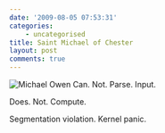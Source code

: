 ```yaml
---
date: '2009-08-05 07:53:31'
categories:
    - uncategorised
title: Saint Michael of Chester
layout: post
comments: true
---
```


![Michael
Owen](http://newsimg.bbc.co.uk/media/images/46009000/jpg/_46009673_michaelowen_getty466.jpg)
Can. Not. Parse. Input.

Does. Not. Compute.

Segmentation violation. Kernel panic.

